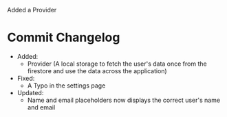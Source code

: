 Added a Provider

# Commit Changelog
- Added:
    - Provider (A local storage to fetch the user's data once from the firestore and use the data across the application)
- Fixed:
    - A Typo in the settings page
- Updated:
    - Name and email placeholders now displays the correct user's name and email
